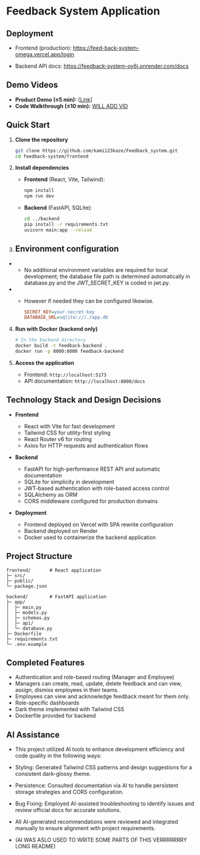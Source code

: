 # Feedback System Application


## Deployment

* Frontend (production): https://feed-back-system-omega.vercel.app/login

* Backend API docs: https://feedback-system-oy6j.onrender.com/docs

  
## Demo Videos

* **Product Demo (≤5 min):** [[Link](https://www.loom.com/share/140a7a31fb7544b390324f564e848147?sid=5c87e0a3-42fd-473c-85ef-c9045d22bb64)]
* **Code Walkthrough (≤10 min):** [WILL ADD VID]()

## Quick Start

1. **Clone the repository**

   ```bash
   git clone https://github.com/kami123kaze/Feedback_system.git
   cd feedback-system/frontend
   ```

2. **Install dependencies**

   * **Frontend** (React, Vite, Tailwind):

     ```bash
     npm install
     npm run dev
     ```
   * **Backend** (FastAPI, SQLite):

     ```bash
     cd ../backend
     pip install -r requirements.txt
     uvicorn main:app --reload
     ```

3. ## Environment configuration

* * No additional environment variables are required for local development; the database file path is determined automatically in database.py and the JWT_SECRET_KEY is coded in jwt.py.
* * However if needed they can be configured likewise.

     ```ini
     SECRET_KEY=your-secret-key
     DATABASE_URL=sqlite:///./app.db
     ```

4. **Run with Docker (backend only)**

   ```bash
   # In the backend directory
   docker build -t feedback-backend .
   docker run -p 8000:8000 feedback-backend
   ```

5. **Access the application**

   * Frontend: `http://localhost:5173`
   * API documentation: `http://localhost:8000/docs`

## Technology Stack and Design Decisions

* **Frontend**

  * React with Vite for fast development
  * Tailwind CSS for utility-first styling
  * React Router v6 for routing
  * Axios for HTTP requests and authentication flows

* **Backend**

  * FastAPI for high-performance REST API and automatic documentation
  * SQLite for simplicity in development 
  * JWT-based authentication with role-based access control
  * SQLAlchemy as ORM
  * CORS middleware configured for production domains

* **Deployment**

  * Frontend deployed on Vercel with SPA rewrite configuration
  * Backend deployed on Render
  * Docker used to containerize the backend application

## Project Structure

```
frontend/       # React application
├─ src/
├─ public/
└─ package.json

backend/        # FastAPI application
├─ app/
│  ├─ main.py
│  ├─ models.py
│  ├─ schemas.py
│  ├─ api/
│  └─ database.py
├─ Dockerfile
├─ requirements.txt
└─ .env.example
```

## Completed Features

* Authentication and role-based routing (Manager and Employee)
* Managers can create, read, update, delete feedback and can view, assign, dismiss employees in their teams.
* Employees can view and acknowledge feedback meant for them only.
* Role-specific dashboards
* Dark theme implemented with Tailwind CSS
* Dockerfile provided for backend

## AI Assistance

* This project utilized AI tools to enhance development efficiency and code quality in the following ways:

* Styling: Generated Tailwind CSS patterns and design suggestions for a consistent dark-glossy theme.

* Persistence: Consulted documentation via AI to handle persistent storage strategies and CORS configuration.

* Bug Fixing: Employed AI-assisted troubleshooting to identify issues and review official docs for accurate solutions.

* All AI-generated recommendations were reviewed and integrated manually to ensure alignment with project requirements.
  
* (AI WAS ASLO USED TO WRITE SOME  PARTS OF THIS VERRRRRRRY LONG README)


